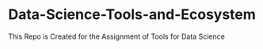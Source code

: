 # Data-Science-Tools-and-Ecosystem
This Repo is Created for the Assignment of Tools for Data Science
